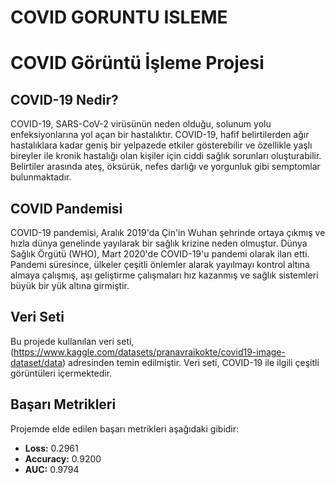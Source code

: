 # COVID GORUNTU ISLEME








# COVID Görüntü İşleme Projesi

## COVID-19 Nedir?

COVID-19, SARS-CoV-2 virüsünün neden olduğu, solunum yolu enfeksiyonlarına yol açan bir hastalıktır. COVID-19, hafif belirtilerden ağır hastalıklara kadar geniş bir yelpazede etkiler gösterebilir ve özellikle yaşlı bireyler ile kronik hastalığı olan kişiler için ciddi sağlık sorunları oluşturabilir. Belirtiler arasında ateş, öksürük, nefes darlığı ve yorgunluk gibi semptomlar bulunmaktadır.

## COVID Pandemisi

COVID-19 pandemisi, Aralık 2019'da Çin'in Wuhan şehrinde ortaya çıkmış ve hızla dünya genelinde yayılarak bir sağlık krizine neden olmuştur. Dünya Sağlık Örgütü (WHO), Mart 2020'de COVID-19'u pandemi olarak ilan etti. Pandemi süresince, ülkeler çeşitli önlemler alarak yayılmayı kontrol altına almaya çalışmış, aşı geliştirme çalışmaları hız kazanmış ve sağlık sistemleri büyük bir yük altına girmiştir.

## Veri Seti

Bu projede kullanılan veri seti, (https://www.kaggle.com/datasets/pranavraikokte/covid19-image-dataset/data) adresinden temin edilmiştir. Veri seti, COVID-19 ile ilgili çeşitli görüntüleri içermektedir.

## Başarı Metrikleri

Projemde elde edilen başarı metrikleri aşağıdaki gibidir:

- **Loss:** 0.2961
- **Accuracy:** 0.9200
- **AUC:** 0.9794

